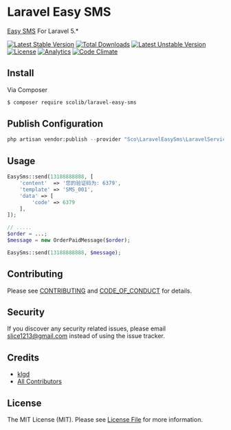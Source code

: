 # Laravel Easy SMS

[Easy SMS](https://github.com/overtrue/easy-sms) For Laravel 5.*

[![Latest Stable Version](https://poser.pugx.org/scolib/laravel-easy-sms/v/stable)](https://packagist.org/packages/scolib/laravel-easy-sms) [![Total Downloads](https://poser.pugx.org/scolib/laravel-easy-sms/downloads)](https://packagist.org/packages/scolib/laravel-easy-sms) [![Latest Unstable Version](https://poser.pugx.org/scolib/laravel-easy-sms/v/unstable)](https://packagist.org/packages/scolib/laravel-easy-sms) [![License](https://poser.pugx.org/scolib/laravel-easy-sms/license)](https://packagist.org/packages/scolib/laravel-easy-sms)
[![Analytics](https://ga-beacon.appspot.com/UA-140657639-1/laravel-easy-sms/readme)](https://packagist.org/packages/scolib/laravel-easy-sms)
[![Code Climate](https://codeclimate.com/github/ScoLib/laravel-easy-sms/badges/gpa.svg)](https://codeclimate.com/github/ScoLib/laravel-easy-sms)

## Install

Via Composer

``` bash
$ composer require scolib/laravel-easy-sms
```



## Publish Configuration

```php
php artisan vendor:publish --provider "Sco\LaravelEasySms\LaravelServiceProvider"
```



## Usage

``` php
EasySms::send(13188888888, [
    'content'  => '您的验证码为: 6379',
    'template' => 'SMS_001',
    'data' => [
        'code' => 6379
    ],
]);

// .....
$order = ...;
$message = new OrderPaidMessage($order);

EasySms::send(13188888888, $message);
```



## Contributing

Please see [CONTRIBUTING](CONTRIBUTING.md) and [CODE_OF_CONDUCT](CODE_OF_CONDUCT.md) for details.



## Security

If you discover any security related issues, please email slice1213@gmail.com instead of using the issue tracker.



## Credits

- [klgd](https://github.com/klgd)
- [All Contributors](../../contributors)


## License

The MIT License (MIT). Please see [License File](LICENSE.md) for more information.

